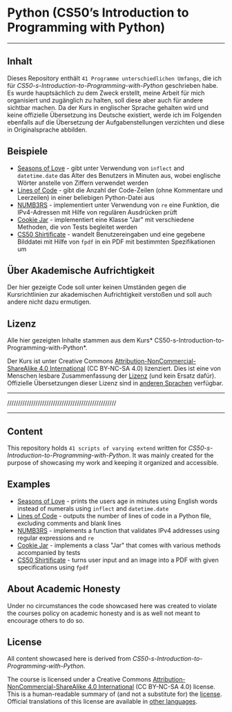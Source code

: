 # Python (CS50’s Introduction to Programming with Python)

---

## Inhalt
Dieses Repository enthält `41 Programme unterschiedlichen Umfangs`, die ich für *CS50-s-Introduction-to-Programming-with-Python* geschrieben habe. Es wurde hauptsächlich zu dem Zweck erstellt, meine Arbeit für mich organisiert und zugänglich zu halten, soll diese aber auch für andere sichtbar machen. Da der Kurs in englischer Sprache gehalten wird und keine offizielle Übersetzung ins Deutsche existiert, werde ich im Folgenden ebenfalls auf die Übersetzung der Aufgabenstellungen verzichten und diese in Originalsprache abbilden.

## Beispiele

- [Seasons of Love](https://github.com/alex-kadur/Python/tree/3d4ab3803fb1a7205589a23ded326aabe3458d7a/Problem%20Sets/Week%208/Seasons%20of%20Love) - gibt unter Verwendung von `inflect` and `datetime.date` das Alter des Benutzers in Minuten aus, wobei englische Wörter anstelle von Ziffern verwendet werden
- [Lines of Code](https://github.com/alex-kadur/Python/tree/3d4ab3803fb1a7205589a23ded326aabe3458d7a/Problem%20Sets/Week%206/Lines%20of%20Code) - gibt die Anzahl der Code-Zeilen (ohne Kommentare und Leerzeilen) in einer beliebigen Python-Datei aus
- [NUMB3RS](https://github.com/alex-kadur/Python/tree/3d4ab3803fb1a7205589a23ded326aabe3458d7a/Problem%20Sets/Week%207/NUMB3RS) -  implementiert unter Verwendung von `re` eine Funktion, die IPv4-Adressen mit Hilfe von regulären Ausdrücken prüft
- [Cookie Jar](https://github.com/alex-kadur/Python/tree/3d4ab3803fb1a7205589a23ded326aabe3458d7a/Problem%20Sets/Week%208/Cookie%20Jar) - implementiert eine Klasse "Jar" mit verschiedene Methoden, die von Tests begleitet werden
- [CS50 Shirtificate](https://github.com/alex-kadur/Python/tree/3d4ab3803fb1a7205589a23ded326aabe3458d7a/Problem%20Sets/Week%206/CS50%20P-Shirt) - wandelt Benutzereingaben und eine gegebene Bilddatei mit Hilfe von `fpdf` in ein PDF mit bestimmten Spezifikationen um

## Über Akademische Aufrichtigkeit
Der hier gezeigte Code soll unter keinen Umständen gegen die Kursrichtlinien zur akademischen Aufrichtigkeit verstoßen und soll auch andere nicht dazu ermutigen.

## Lizenz
Alle hier gezeigten Inhalte stammen aus dem Kurs* CS50-s-Introduction-to-Programming-with-Python*.

Der Kurs ist unter Creative Commons [Attribution-NonCommercial-ShareAlike 4.0 International](https://creativecommons.org/licenses/by-nc-sa/4.0/) (CC BY-NC-SA 4.0) lizenziert. Dies ist eine von Menschen lesbare Zusammenfassung der [Lizenz](https://creativecommons.org/licenses/by-nc-sa/4.0/legalcode) (und kein Ersatz dafür). Offizielle Übersetzungen dieser Lizenz sind in [anderen Sprachen](https://creativecommons.org/licenses/by-nc-sa/4.0/legalcode#languages) verfügbar.

---
//////////////////////////////////////////////////

---

## Content
This repository holds `41 scripts of varying extend` written for *CS50-s-Introduction-to-Programming-with-Python*. It was mainly created for the purpose of showcasing my work and keeping it organized and accessible.

## Examples

- [Seasons of Love](https://github.com/alex-kadur/Python/tree/3d4ab3803fb1a7205589a23ded326aabe3458d7a/Problem%20Sets/Week%208/Seasons%20of%20Love) - prints the users age in minutes using English words instead of numerals using `inflect` and `datetime.date`
- [Lines of Code](https://github.com/alex-kadur/Python/tree/3d4ab3803fb1a7205589a23ded326aabe3458d7a/Problem%20Sets/Week%206/Lines%20of%20Code) - outputs the number of lines of code in a Python file, excluding comments and blank lines
- [NUMB3RS](https://github.com/alex-kadur/Python/tree/3d4ab3803fb1a7205589a23ded326aabe3458d7a/Problem%20Sets/Week%207/NUMB3RS) -  implements a function that validates IPv4 addresses using regular expressions and `re`
- [Cookie Jar](https://github.com/alex-kadur/Python/tree/3d4ab3803fb1a7205589a23ded326aabe3458d7a/Problem%20Sets/Week%208/Cookie%20Jar) - implements a class "Jar" that comes with various methods accompanied by tests
- [CS50 Shirtificate](https://github.com/alex-kadur/Python/tree/3d4ab3803fb1a7205589a23ded326aabe3458d7a/Problem%20Sets/Week%206/CS50%20P-Shirt) - turns user input and an image into a PDF with given specifications using `fpdf`

## About Academic Honesty
Under no circumstances the code showcased here was created to violate the courses policy on academic honesty and is as well not meant to encourage others to do so.   

## License

All content showcased here is derived from *CS50-s-Introduction-to-Programming-with-Python*.

The course is licensed under a Creative Commons [Attribution-NonCommercial-ShareAlike 4.0 International](https://creativecommons.org/licenses/by-nc-sa/4.0/) (CC BY-NC-SA 4.0) license. This is a human-readable summary of (and not a substitute for) the [license](https://creativecommons.org/licenses/by-nc-sa/4.0/legalcode). Official translations of this license are available in [other languages](https://creativecommons.org/licenses/by-nc-sa/4.0/legalcode#languages).




